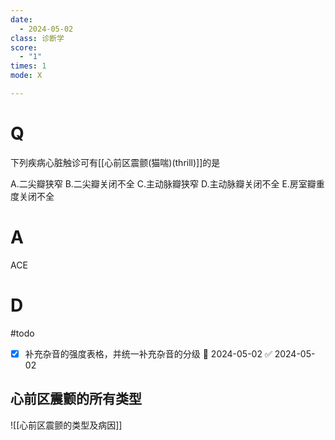 ```yaml
---
date:
  - 2024-05-02
class: 诊断学
score:
  - "1"
times: 1
mode: X

---
```



# Q
下列疾病心脏触诊可有[[心前区震颤(猫喘)(thrill)]]的是

A.二尖瓣狭窄
B.二尖瓣关闭不全
C.主动脉瓣狭窄
D.主动脉瓣关闭不全
E.房室瓣重度关闭不全

# A

ACE



# D
#todo
- [x] 补充杂音的强度表格，并统一补充杂音的分级 📅 2024-05-02 ✅ 2024-05-02

心前区震颤的所有类型
--
![[心前区震颤的类型及病因]]